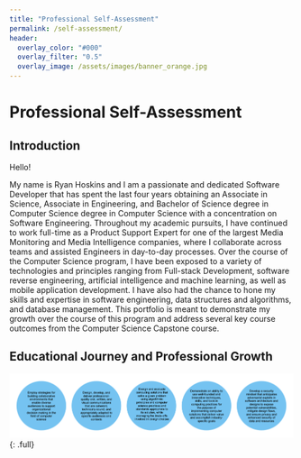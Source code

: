 ```yaml
---
title: "Professional Self-Assessment"
permalink: /self-assessment/
header:
  overlay_color: "#000"
  overlay_filter: "0.5"
  overlay_image: /assets/images/banner_orange.jpg
---
```


# Professional Self-Assessment

## Introduction

Hello! 

My name is Ryan Hoskins and I am a passionate and dedicated Software Developer that has spent the last four years obtaining an Associate in Science, Associate in Engineering, and Bachelor of Science degree in Computer Science degree in Computer Science with a concentration on Software Engineering. Throughout my academic pursuits, I have continued to work full-time as a Product Support Expert for one of the largest Media Monitoring and Media Intelligence companies, where I collaborate across teams and assisted Engineers in day-to-day processes. Over the course of the Computer Science program, I have been exposed to a variety of technologies and principles ranging from Full-stack Development, software reverse engineering, artificial intelligence and machine learning, as well as mobile application development. I have also had the chance to hone my skills and expertise in software engineering, data structures and algorithms, and database management. This portfolio is meant to demonstrate my growth over the course of this program and address several key course outcomes from the Computer Science Capstone course.  

## Educational Journey and Professional Growth


![Course Outcomes](/assets/images/course_outcomes.png){: .full}

